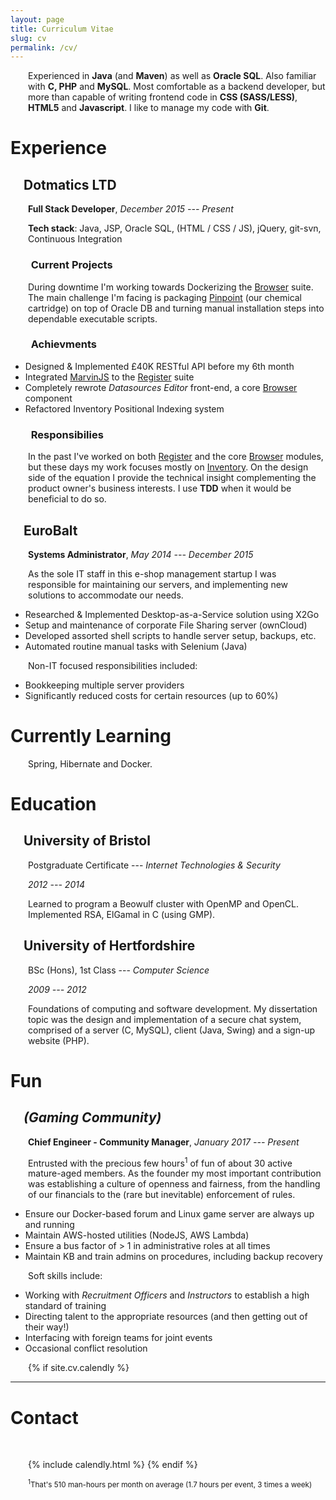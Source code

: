 ```yaml
---
layout: page
title: Curriculum Vitae
slug: cv
permalink: /cv/
---
```


<style>
.post-title{margin-bottom: 2em;}
h2,h3,h4,h5,p{margin-left: 1em;}
h2 ~ h3, h4, h5, p {margin-left: 2em;}
</style>

Experienced in **Java** (and **Maven**) as well as **Oracle SQL**. Also familiar with **C, PHP** and **MySQL**.
Most comfortable as a backend developer, but more than capable of writing frontend code in **CSS (SASS/LESS)**,
**HTML5** and **Javascript**. I like to manage my code with **Git**.


# Experience

## Dotmatics LTD
**Full Stack Developer**, _December 2015 --- Present_


**Tech stack**: Java, JSP, Oracle SQL, (HTML / CSS / JS), jQuery, git-svn, Continuous Integration

### Current Projects

During downtime I'm working towards Dockerizing the [Browser][link-bro] suite. The main challenge I'm facing is packaging
[Pinpoint][link-pp] (our chemical cartridge) on top of Oracle DB and turning manual installation steps into
dependable executable scripts.

### Achievments

* Designed & Implemented £40K RESTful API before my 6th month
* Integrated [MarvinJS][marvinjs] to the [Register][link-reg] suite
* Completely rewrote _Datasources Editor_ front-end, a core [Browser][link-bro] component
* Refactored Inventory Positional Indexing system

### Responsibilies

In the past I've worked on both [Register][link-reg] and the core [Browser][link-bro] modules, but these days
my work focuses mostly on [Inventory][link-inv]. On the design side of the equation I provide the technical
insight complementing the product owner's business interests. I use **TDD** when it would be beneficial
to do so.



## EuroBalt
**Systems Administrator**, _May 2014 --- December 2015_


As the sole IT staff in this e-shop management startup I was responsible for maintaining our servers,
and implementing new solutions to accommodate our needs.

* Researched & Implemented Desktop-as-a-Service solution using X2Go
* Setup and maintenance of corporate File Sharing server (ownCloud)
* Developed assorted shell scripts to handle server setup, backups, etc.
* Automated routine manual tasks with Selenium (Java)

Νon-IT focused responsibilities included:

* Bookkeeping multiple server providers
* Significantly reduced costs for certain resources (up to 60%)


# Currently Learning

 Spring, Hibernate and Docker.


# Education

## University of Bristol

Postgraduate Certificate --- _Internet Technologies & Security_

_2012 --- 2014_

Learned to program a Beowulf cluster with OpenMP and OpenCL. Implemented RSA, ElGamal in C (using GMP).


## University of Hertfordshire

BSc (Hons), 1st Class --- _Computer Science_

_2009 --- 2012_

Foundations of computing and software development. My dissertation topic was the design and implementation
of a secure chat system, comprised of a server (C, MySQL), client (Java, Swing) and a sign-up website (PHP).


# Fun

## _(Gaming Community)_

**Chief Engineer - Community Manager**, _January 2017 --- Present_

Entrusted with the precious few hours<sup>1</sup> of fun of about 30 active mature-aged members. As the
founder my most important contribution was establishing a culture of openness and fairness, 
from the handling of our financials to the (rare but inevitable) enforcement of rules.

* Ensure our Docker-based forum and Linux game server are always up and running
* Maintain AWS-hosted utilities (NodeJS, AWS Lambda)
* Ensure a bus factor of > 1 in administrative roles at all times
* Maintain KB and train admins on procedures, including backup recovery

Soft skills include:

* Working with _Recruitment Officers_ and _Instructors_ to establish a high standard of training
* Directing talent to the appropriate resources (and then getting out of their way!)
* Interfacing with foreign teams for joint events
* Occasional conflict resolution


{% if site.cv.calendly %}

---

# Contact

<br />


{% include calendly.html %}
{% endif %}

<sup><sup>1</sup>That's 510 man-hours per month on average (1.7 hours per event, 3 times a week)</sup>


[link-pp]: https://www.dotmatics.com/products/pinpoint
[link-inv]: https://www.dotmatics.com/products/inventory
[link-bro]: https://www.dotmatics.com/products/browser
[link-reg]: https://www.dotmatics.com/products/register
[marvinjs]: https://www.chemaxon.com/products/marvin/marvin-js/